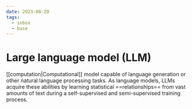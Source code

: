 ```yaml
---
date: 2023-08-20
tags:
  - inbox
  - base
---
```

# Large language model (LLM)

[[computation|Computational]] model capable of language generation or other
natural language processing tasks. As language models, LLMs acquire these
abilities by learning statistical ==relationships== from vast amounts of text
during a self-supervised and semi-supervised training process.

